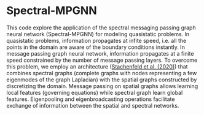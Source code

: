 # Spectral-MPGNN

This code explore the application of the spectral messaging passing graph neural network (Spectral-MPGNN) for modeling quasistatic problems. In quasistatic problems, information propagates at infite speed, i.e. all the points in the domain are aware of the boundary conditions instantly. In message passing graph neural network, information propagates at a finite speed constrained by the number of message passing layers. To overcome this problem, we employ an architecture ([Stachenfeld et al. (2020)](https://arxiv.org/abs/2101.00079)) that combines spectral graphs (complete graphs with nodes representing a few eigenmodes of the graph Laplacian) with the spatial graphs constructed by discretizing the domain. Message passing on spatial graphs allows learning local features (governing equations) while spectral graph learn global features. Eigenpooling and eigenbroadcasting operations facilitate exchange of information between the spatial and spectral networks.
